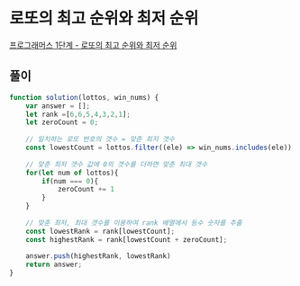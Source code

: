 # 로또의 최고 순위와 최저 순위

[프로그래머스 1단계 - 로또의 최고 순위와 최저 순위](https://programmers.co.kr/learn/courses/30/lessons/77484)

## 풀이
```javascript
function solution(lottos, win_nums) {
    var answer = [];
    let rank =[6,6,5,4,3,2,1];
    let zeroCount = 0; 
    
    // 일치하는 로또 번호의 갯수 = 맞춘 최저 갯수
    const lowestCount = lottos.filter((ele) => win_nums.includes(ele)).length;
    
    // 맞춘 최저 갯수 값에 0의 갯수를 더하면 맞춘 최대 갯수
    for(let num of lottos){
        if(num === 0){
            zeroCount += 1
        }
    }
    
    // 맞춘 최저, 최대 갯수를 이용하여 rank 배열에서 등수 숫자를 추출
    const lowestRank = rank[lowestCount];
    const highestRank = rank[lowestCount + zeroCount];
    
    answer.push(highestRank, lowestRank)
    return answer;
}
```